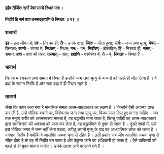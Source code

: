 #### इहैव तैर्जितः सर्गो येषां साम्ये स्थितं मनः ।
#### निर्दोषं हि समं ब्रह्म तस्माद्ब्रह्मणि ते स्थिताः ॥ १९ ॥

### शब्दार्थ

**इह** – इस जीवन में; **एव** – निश्चय ही; **तैः** – उनके  द्वारा; **जितः** – जीता हुआ; **सर्गः** – जन्म तथा मृत्यु; **येषम्** – जिनका; **साम्ये** – समता में; **स्थितम्** – स्थित; **मनः** – मन; **निर्दोषम्** – दोषरहित; **हि** – निश्चय  ही; **समम्** – समान; **ब्रह्म** – ब्रह्म की तरह; **तस्मात्** – अतः; **ब्रह्मणि** – परमेश्वर में; **ते** – वे; **स्थिताः** – स्थित हैं ।

### भावार्थ

जिनके मन एकत्व तथा समता में स्थित हैं उन्होंने जन्म तथा मृत्यु के बन्धनों को पहले ही जीत लिया है । वे ब्रह्म के समान निर्दोष हैं और सदा ब्रह्म में ही स्थित रहते हैं ।

### तात्पर्य

जैसा कि ऊपर कहा गया है मानसिक समता आत्म-साक्षात्कार का लक्षण है । जिन्होंने ऐसी अवस्था प्राप्त कर ली है, उन्हें भौतिक बंधनों पर, विशेषतया जन्म तथा मृत्यु पर, विजय प्राप्त किए हुए मानना चाहिए । जब तक मनुष्य शरीर को आत्मस्वरूप मानता है, वह बद्धजीव माना जाता है, किन्तु ज्योंही वह आत्म-साक्षात्कार द्वारा समचित्तता की अवस्था को प्राप्त कर लेता है, वह बद्धजीवन से मुक्त हो जाता है । दूसरे शब्दों में, उसे इस भौतिक जगत् में जन्म नहीं लेना पड़ता, अपितु अपनी मृत्यु के बाद वह आध्यात्मिक लोक को जाता है । भगवान् निर्दोष हैं क्योंकि वे आसक्ति अथवा घृणा से रहित हैं । इसी प्रकार जब जीव आसक्ति अथवा घृणा से रहित होता है तो वह भी निर्दोष बन जाता है और वैकुण्ठ जाने का अधिकारी हो जाता है । ऐसे व्यक्तियों को पहले से ही मुक्त मानना चाहिए । उनके लक्षण आगे बतलाये गये हैं ।